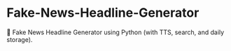 # Fake-News-Headline-Generator
🎯 Fake News Headline Generator using Python (with TTS, search, and daily storage).
